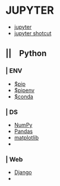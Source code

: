 # JUPYTER
- [jupyter](jupyter)
- [jupyter shotcut](jupyter_shortcut)

## ||　Python
### | ENV
- [$pip](env_pip)
- [$pipenv](env_pipenv)
- [$conda](env_conda)

### | DS
- [NumPy](ds_numpy)
- [Pandas](ds_pandas)
- [matplotlib](ds_matplotlib)
- []()

### | Web
- [Django](web_django)
- []()
